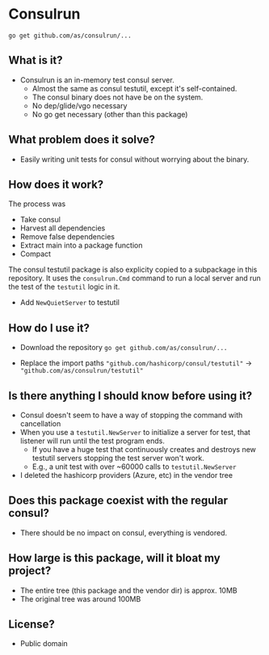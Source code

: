 # Consulrun

`go get github.com/as/consulrun/...`

## What is it?

- Consulrun is an in-memory test consul server. 
	- Almost the same as consul testutil, except it's self-contained. 
	- The consul binary does not have be on the system.
	- No dep/glide/vgo necessary
	- No go get necessary (other than this package)

## What problem does it solve?

- Easily writing unit tests for consul without worrying about the binary.

## How does it work?

The process was 

- Take consul
- Harvest all dependencies
- Remove false dependencies
- Extract main into a package function
- Compact
	
The consul testutil package is also explicity copied to a subpackage in this repository. 
It uses the `consulrun.Cmd` command to run a local server and run the test of the `testutil` logic in it.

- Add `NewQuietServer` to testutil

## How do I use it?

- Download the repository 
	`go get github.com/as/consulrun/...`
	
- Replace the import paths 
	`"github.com/hashicorp/consul/testutil"`  -> `"github.com/as/consulrun/testutil"`  

## Is there anything I should know before using it?

- Consul doesn't seem to have a way of stopping the command with cancellation
- When you use a `testutil.NewServer` to initialize a server for test, that listener will run until the test program ends.
	- If you have a huge test that continuously creates and destroys new testutil servers stopping the test server won't work.
	- E.g., a unit test with over ~60000 calls to `testutil.NewServer`
- I deleted the hashicorp providers (Azure, etc) in the vendor tree

## Does this package coexist with the regular consul?

- There should be no impact on consul, everything is vendored.

## How large is this package, will it bloat my project?

- The entire tree (this package and the vendor dir) is approx. 10MB
- The original tree was around 100MB

## License?
	
- Public domain
